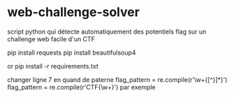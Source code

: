 # web-challenge-solver

script python qui détecte automatiquement des potentiels flag sur un challenge web facile d'un CTF

pip install requests
pip install beautifulsoup4


or pip install -r requirements.txt


changer ligne 7 en quand de paterne 
 flag_pattern = re.compile(r'\w+\{[^\}]*\}')
 flag_pattern = re.compile(r'CTF{\w+}') par exemple
